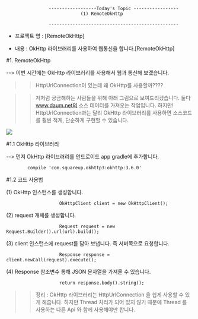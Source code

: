 					------------------Today's Topic -----------------
								(1) RemoteOkHttp

					-------------------------------------------------

 - 프로젝트 명 : [RemoteOkHttp]

 - 내용 : OkHttp 라이브러리를 사용하여 웹통신을 합니다.[RemoteOkHttp]


#1. RemoteOkHttp


--> 이번 시간에는 OkHttp 라이브러리를 사용해서 웹과 통신해 보겠습니다.

>> HttpUrlConnection이 있는데 왜 OkHttp를 사용할까????

>> 저처럼 궁금해하는 사람들을 위해 아래 그림으로 보여드리겠습니다. 둘다 www.daum.net의 소스 데이터를 가져오는 작업입니다. 하지만! HttpUrlConnection과는 달리 OkHttp 라이브러리를 사용하면 소스코드를 훨씬 적게, 단순하게 구현할 수 있습니다. 

![](http://i.imgur.com/BzQjUro.png)

#1.1 OkHttp 라이브러리

--> 먼저 OkHttp 라이브러리를 안드로이드 app gradle에 추가합니다. 

			compile 'com.squareup.okhttp3:okhttp:3.6.0'

#1.2 코드 사용법

(1) OkHttp 인스턴스를 생성합니다.

						OkHttpClient client = new OkHttpClient();

(2) request 개체를 생성합니다.

						Request request = new Request.Builder().url(url).build();

(3) client  인스턴스에 request를 담아 보냅니다. 즉 서버쪽으로 요청합니다.

						Response response = client.newCall(request).execute();

(4) Response 참조변수 통해 JSON 문자열을 가져올 수 있습니다.

						return response.body().string();

>> 정리 :
>     OkHttp 라이브러리는 HttpUrlConnection 을 쉽게 사용할 수 있게 해줍니다.
    하지만 Thread 처리가 되어 있지 않기 때문에
    Thread 를 사용하는 다른 Api 와 함께 사용해야만 합니다.